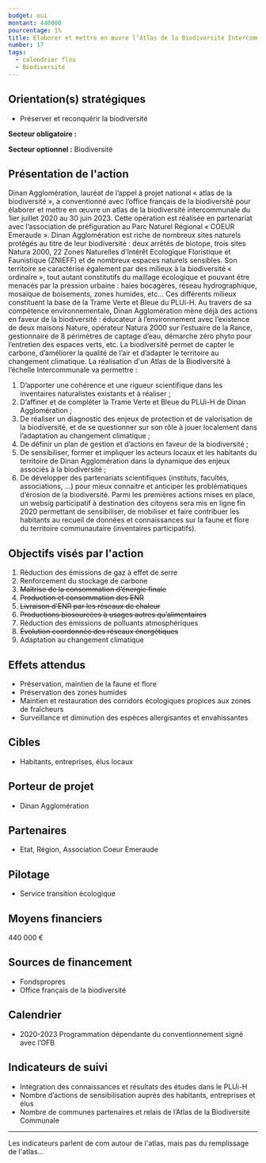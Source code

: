 ```yaml
---
budget: oui
montant: 440000
pourcentage: 1%
title: Elaborer et mettre en œuvre l’Atlas de la Biodiversité Intercommunale
number: 17
tags:
  - calendrier flou
  - Biodiversité
---
```


## Orientation(s) stratégiques

- Préserver et reconquérir la biodiversité

**Secteur obligatoire :**

**Secteur optionnel :** Biodiversité

## Présentation de l'action

Dinan Agglomération, lauréat de l’appel à projet national « atlas de la biodiversité », a conventionné avec l’office français de la biodiversité pour élaborer et mettre en œuvre un atlas de la biodiversité intercommunale du 1ier juillet 2020 au 30 juin 2023.
Cette opération est réalisée en partenariat avec l’association de préfiguration au Parc Naturel Régional « COEUR Emeraude ».
Dinan Agglomération est riche de nombreux sites naturels protégés au titre de leur biodiversité : deux arrêtés de biotope, trois sites Natura 2000, 22 Zones Naturelles d’Intérêt Ecologique Floristique et Faunistique (ZNIEFF) et de nombreux espaces naturels sensibles. Son territoire se caractérise également par des milieux à la biodiversité
« ordinaire », tout autant constitutifs du maillage écologique et pouvant être menacés par la pression urbaine : haies bocagères, réseau hydrographique, mosaïque de boisements, zones humides, etc... Ces différents milieux constituent la base de la Trame Verte et Bleue du PLUi-H.
Au travers de sa compétence environnementale, Dinan Agglomération mène déjà des actions en faveur de la biodiversité : éducateur à l’environnement avec l’existence de deux maisons Nature, opérateur Natura 2000 sur l’estuaire de la Rance, gestionnaire de 8 périmètres de captage d’eau, démarche zéro phyto pour l’entretien des espaces verts, etc. La biodiversité permet de capter le carbone, d’améliorer la qualité de l’air et d’adapter le territoire au changement climatique.
La réalisation d'un Atlas de la Biodiversité à l’échelle Intercommunale va permettre :
1. D’apporter une cohérence et une rigueur scientifique dans les inventaires naturalistes existants et à réaliser ;
2. D’affiner et de compléter la Trame Verte et Bleue du PLUi-H de Dinan Agglomération ;
3. De réaliser un diagnostic des enjeux de protection et de valorisation de la biodiversité, et de se questionner sur son rôle à jouer localement dans l’adaptation au changement climatique ;
4. De définir un plan de gestion et d’actions en faveur de la biodiversité ;
5. De sensibiliser, former et impliquer les acteurs locaux et les habitants du territoire de Dinan Agglomération dans la dynamique des enjeux associés à la biodiversité ;
6. De développer des partenariats scientifiques (instituts, facultés, associations, ...) pour mieux connaitre et anticiper les problématiques d’érosion de la biodiversité.
Parmi les premières actions mises en place, un websig participatif à destination des citoyens sera mis en ligne fin 2020 permettant de sensibiliser, de mobiliser et faire contribuer les habitants au recueil de données et connaissances sur la faune et flore du territoire communautaire (inventaires participatifs).

## Objectifs visés par l'action

1. Réduction des émissions de gaz à effet de serre
2. Renforcement du stockage de carbone
3. ~~Maîtrise de la consommation d’énergie finale~~
4. ~~Production et consommation des ENR~~
5. ~~Livraison d’ENR par les réseaux de chaleur~~
6. ~~Productions biosourcées à usages autres qu’alimentaires~~
7. Réduction des émissions de polluants atmosphériques
8. ~~Évolution coordonnée des réseaux énergétiques~~
9. Adaptation au changement climatique


## Effets attendus

- Préservation, maintien de la faune et flore
- Préservation des zones humides
- Maintien et restauration des corridors écologiques propices aux zones de fraîcheurs
- Surveillance et diminution des espèces allergisantes et envahissantes

## Cibles

- Habitants, entreprises, élus locaux

## Porteur de projet

- Dinan Agglomération

## Partenaires

- Etat, Région, Association Coeur Emeraude

## Pilotage

- Service transition écologique

## Moyens financiers

440 000 €

## Sources de financement

- Fondspropres
- Office français de la biodiversité

## Calendrier

- 2020-2023 Programmation dépendante du conventionnement signé avec l’OFB

## Indicateurs de suivi
- Intégration des connaissances et résultats des études dans le PLUi-H
- Nombre d’actions de sensibilisation auprès des habitants, entreprises et élus
- Nombre de communes partenaires et relais de l’Atlas de la Biodiversité Communale


---

Les indicateurs parlent de com autour de l'atlas, mais pas du remplissage de l'atlas…
